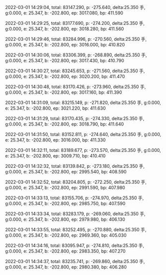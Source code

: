 2022-03-01 14:29:04, total: 83147.290, p: -275.640, delta:25.350 手, g:0.000, e: 25.347, b: -202.800, ep: 3017.080, bp: 411.590

2022-03-01 14:29:25, total: 83177.690, p: -274.200, delta:25.350 手, g:0.000, e: 25.347, b: -202.800, ep: 3018.280, bp: 411.560

2022-03-01 14:29:46, total: 83284.996, p: -270.560, delta:25.350 手, g:0.000, e: 25.347, b: -202.800, ep: 3016.000, bp: 410.820

2022-03-01 14:30:06, total: 83306.399, p: -268.890, delta:25.350 手, g:0.000, e: 25.347, b: -202.800, ep: 3017.430, bp: 410.790

2022-03-01 14:30:27, total: 83245.653, p: -271.560, delta:25.350 手, g:0.000, e: 25.347, b: -202.800, ep: 3020.200, bp: 411.470

2022-03-01 14:30:48, total: 83170.426, p: -273.960, delta:25.350 手, g:0.000, e: 25.347, b: -202.800, ep: 3017.160, bp: 411.390

2022-03-01 14:31:09, total: 83215.149, p: -271.820, delta:25.350 手, g:0.000, e: 25.347, b: -202.800, ep: 3021.220, bp: 411.630

2022-03-01 14:31:29, total: 83170.435, p: -274.330, delta:25.350 手, g:0.000, e: 25.347, b: -202.800, ep: 3018.790, bp: 411.640

2022-03-01 14:31:50, total: 83152.811, p: -274.640, delta:25.350 手, g:0.000, e: 25.347, b: -202.800, ep: 3016.000, bp: 411.330

2022-03-01 14:32:11, total: 83189.677, p: -273.570, delta:25.350 手, g:0.000, e: 25.347, b: -202.800, ep: 3009.710, bp: 410.410

2022-03-01 14:32:32, total: 83139.842, p: -273.180, delta:25.350 手, g:0.000, e: 25.347, b: -202.800, ep: 2995.540, bp: 408.590

2022-03-01 14:32:52, total: 83204.805, p: -272.250, delta:25.350 手, g:0.000, e: 25.347, b: -202.800, ep: 2991.590, bp: 407.980

2022-03-01 14:33:13, total: 83155.706, p: -274.970, delta:25.350 手, g:0.000, e: 25.347, b: -202.800, ep: 2985.750, bp: 407.590

2022-03-01 14:33:34, total: 83283.179, p: -269.060, delta:25.350 手, g:0.000, e: 25.347, b: -202.800, ep: 2979.980, bp: 406.130

2022-03-01 14:33:55, total: 83252.495, p: -270.880, delta:25.350 手, g:0.000, e: 25.347, b: -202.800, ep: 2969.360, bp: 405.030

2022-03-01 14:34:16, total: 83095.947, p: -274.810, delta:25.350 手, g:0.000, e: 25.347, b: -202.800, ep: 2983.350, bp: 407.270

2022-03-01 14:34:37, total: 83235.741, p: -269.860, delta:25.350 手, g:0.000, e: 25.347, b: -202.800, ep: 2980.380, bp: 406.280